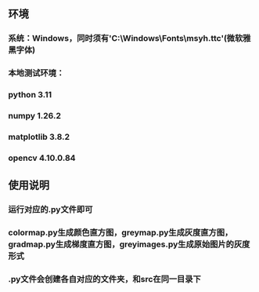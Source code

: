 ## 环境

### 系统：Windows，同时须有'C:\\Windows\\Fonts\\msyh.ttc'(微软雅黑字体)
### 本地测试环境： 
### python 3.11 
### numpy 1.26.2 
### matplotlib 3.8.2
### opencv 4.10.0.84

## 使用说明

### 运行对应的.py文件即可
### colormap.py生成颜色直方图，greymap.py生成灰度直方图，gradmap.py生成梯度直方图，greyimages.py生成原始图片的灰度形式
### .py文件会创建各自对应的文件夹，和src在同一目录下